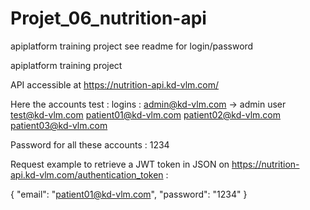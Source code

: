# Projet_06_nutrition-api
apiplatform training project see readme for login/password

apiplatform training project

API accessible at https://nutrition-api.kd-vlm.com/

Here the accounts test :
logins :
admin@kd-vlm.com -> admin user
test@kd-vlm.com
patient01@kd-vlm.com
patient02@kd-vlm.com
patient03@kd-vlm.com

Password for all these accounts :
1234

Request example to retrieve a JWT token in JSON on https://nutrition-api.kd-vlm.com/authentication_token :

{
  "email": "patient01@kd-vlm.com",
  "password": "1234"
}
